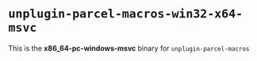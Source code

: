# `unplugin-parcel-macros-win32-x64-msvc`

This is the **x86_64-pc-windows-msvc** binary for `unplugin-parcel-macros`
